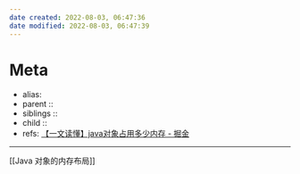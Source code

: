 ```yaml
---
date created: 2022-08-03, 06:47:36
date modified: 2022-08-03, 06:47:39
---
```


# Meta

- alias:
- parent ::
- siblings ::
- child ::
- refs: [【一文读懂】java对象占用多少内存 - 掘金](https://juejin.cn/post/7011109094522093576)

---

[[Java 对象的内存布局]]